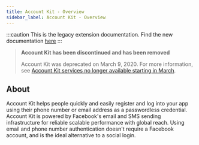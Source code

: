 ```yaml
---
title: Account Kit - Overview
sidebar_label: Account Kit - Overview
---
```



:::caution
This is the legacy extension documentation. Find the new documentation [here](../facebookapi/)
:::

>
> **Account Kit has been discontinued and has been removed**
>
> Account Kit was deprecated on March 9, 2020. For more information, see [Account Kit services no longer available starting in March](https://developers.facebook.com/blog/post/2019/09/09/account-kit-services-no-longer-available-starting-march). 
>
> 




## About

Account Kit helps people quickly and easily register and log into your app using 
their phone number or email address as a passwordless credential. Account Kit is 
powered by Facebook's email and SMS sending infrastructure for reliable scalable 
performance with global reach. Using email and phone number authentication doesn't 
require a Facebook account, and is the ideal alternative to a social login.


